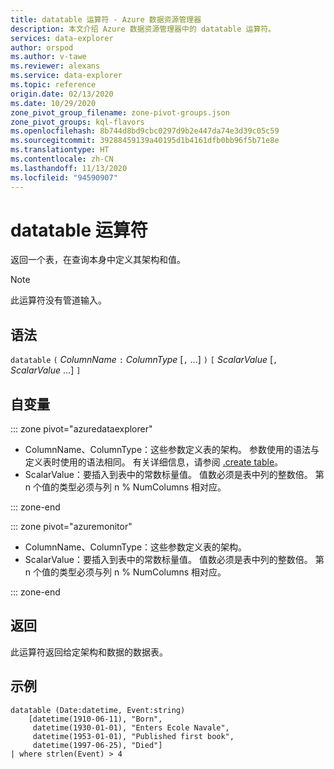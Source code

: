 ```yaml
---
title: datatable 运算符 - Azure 数据资源管理器
description: 本文介绍 Azure 数据资源管理器中的 datatable 运算符。
services: data-explorer
author: orspod
ms.author: v-tawe
ms.reviewer: alexans
ms.service: data-explorer
ms.topic: reference
origin.date: 02/13/2020
ms.date: 10/29/2020
zone_pivot_group_filename: zone-pivot-groups.json
zone_pivot_groups: kql-flavors
ms.openlocfilehash: 8b744d8bd9cbc0297d9b2e447da74e3d39c05c59
ms.sourcegitcommit: 39288459139a40195d1b4161dfb0bb96f5b71e8e
ms.translationtype: HT
ms.contentlocale: zh-CN
ms.lasthandoff: 11/13/2020
ms.locfileid: "94590907"
---
```

# <a name="datatable-operator"></a>datatable 运算符

返回一个表，在查询本身中定义其架构和值。

> [!NOTE]
> 此运算符没有管道输入。

## <a name="syntax"></a>语法

`datatable` `(` *ColumnName* `:` *ColumnType* [`,` ...] `)` `[` *ScalarValue* [`,` *ScalarValue* ...] `]`

## <a name="arguments"></a>自变量

::: zone pivot="azuredataexplorer"

* ColumnName、ColumnType：这些参数定义表的架构。 参数使用的语法与定义表时使用的语法相同。
  有关详细信息，请参阅 [.create table](../management/create-table-command.md)。
* ScalarValue：要插入到表中的常数标量值。 值数必须是表中列的整数倍。 第 n 个值的类型必须与列 n % NumColumns 相对应。

::: zone-end

::: zone pivot="azuremonitor"

* ColumnName、ColumnType：这些参数定义表的架构。
* ScalarValue：要插入到表中的常数标量值。 值数必须是表中列的整数倍。 第 n 个值的类型必须与列 n % NumColumns 相对应。

::: zone-end

## <a name="returns"></a>返回

此运算符返回给定架构和数据的数据表。

## <a name="example"></a>示例

```kusto
datatable (Date:datetime, Event:string)
    [datetime(1910-06-11), "Born",
     datetime(1930-01-01), "Enters Ecole Navale",
     datetime(1953-01-01), "Published first book",
     datetime(1997-06-25), "Died"]
| where strlen(Event) > 4
```
